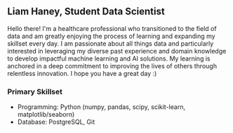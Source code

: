 ## Liam Haney, Student Data Scientist
Hello there! I'm a healthcare professional who transitioned to the field of data and am greatly enjoying the process of learning and expanding my skillset every day. I am passionate about all things data and particularly interested in leveraging my diverse past experience and domain knowledge to develop impactful machine learning and AI solutions. My learning is anchored in a deep commitment to improving the lives of others through relentless innovation. I hope you have a great day :)

### Primary Skillset
- Programming: Python (numpy, pandas, scipy, scikit-learn, matplotlib/seaborn)
- Database: PostgreSQL, Git
